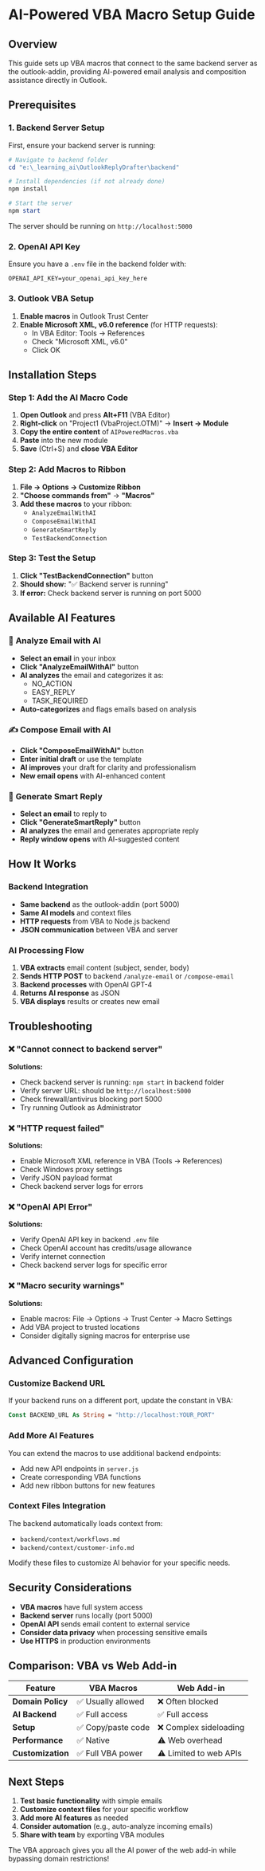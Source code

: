# AI-Powered VBA Macro Setup Guide

## Overview
This guide sets up VBA macros that connect to the same backend server as the outlook-addin, providing AI-powered email analysis and composition assistance directly in Outlook.

## Prerequisites

### 1. Backend Server Setup
First, ensure your backend server is running:

```powershell
# Navigate to backend folder
cd "e:\_learning_ai\OutlookReplyDrafter\backend"

# Install dependencies (if not already done)
npm install

# Start the server
npm start
```

The server should be running on `http://localhost:5000`

### 2. OpenAI API Key
Ensure you have a `.env` file in the backend folder with:
```
OPENAI_API_KEY=your_openai_api_key_here
```

### 3. Outlook VBA Setup
1. **Enable macros** in Outlook Trust Center
2. **Enable Microsoft XML, v6.0 reference** (for HTTP requests):
   - In VBA Editor: Tools → References
   - Check "Microsoft XML, v6.0"
   - Click OK

## Installation Steps

### Step 1: Add the AI Macro Code
1. **Open Outlook** and press **Alt+F11** (VBA Editor)
2. **Right-click** on "Project1 (VbaProject.OTM)" → **Insert → Module**
3. **Copy the entire content** of `AIPoweredMacros.vba`
4. **Paste** into the new module
5. **Save** (Ctrl+S) and **close VBA Editor**

### Step 2: Add Macros to Ribbon
1. **File → Options → Customize Ribbon**
2. **"Choose commands from"** → **"Macros"**
3. **Add these macros** to your ribbon:
   - `AnalyzeEmailWithAI`
   - `ComposeEmailWithAI` 
   - `GenerateSmartReply`
   - `TestBackendConnection`

### Step 3: Test the Setup
1. **Click "TestBackendConnection"** button
2. **Should show:** "✅ Backend server is running"
3. **If error:** Check backend server is running on port 5000

## Available AI Features

### 🤖 **Analyze Email with AI**
- **Select an email** in your inbox
- **Click "AnalyzeEmailWithAI"** button  
- **AI analyzes** the email and categorizes it as:
  - NO_ACTION
  - EASY_REPLY  
  - TASK_REQUIRED
- **Auto-categorizes** and flags emails based on analysis

### ✍️ **Compose Email with AI**
- **Click "ComposeEmailWithAI"** button
- **Enter initial draft** or use the template
- **AI improves** your draft for clarity and professionalism
- **New email opens** with AI-enhanced content

### 💬 **Generate Smart Reply**
- **Select an email** to reply to
- **Click "GenerateSmartReply"** button
- **AI analyzes** the email and generates appropriate reply
- **Reply window opens** with AI-suggested content

## How It Works

### Backend Integration
- **Same backend** as the outlook-addin (port 5000)
- **Same AI models** and context files
- **HTTP requests** from VBA to Node.js backend
- **JSON communication** between VBA and server

### AI Processing Flow
1. **VBA extracts** email content (subject, sender, body)
2. **Sends HTTP POST** to backend `/analyze-email` or `/compose-email`
3. **Backend processes** with OpenAI GPT-4
4. **Returns AI response** as JSON
5. **VBA displays** results or creates new email

## Troubleshooting

### ❌ "Cannot connect to backend server"
**Solutions:**
- Check backend server is running: `npm start` in backend folder
- Verify server URL: should be `http://localhost:5000`
- Check firewall/antivirus blocking port 5000
- Try running Outlook as Administrator

### ❌ "HTTP request failed"
**Solutions:**
- Enable Microsoft XML reference in VBA (Tools → References)
- Check Windows proxy settings
- Verify JSON payload format
- Check backend server logs for errors

### ❌ "OpenAI API Error"
**Solutions:**
- Verify OpenAI API key in backend `.env` file
- Check OpenAI account has credits/usage allowance
- Verify internet connection
- Check backend server logs for specific error

### ❌ "Macro security warnings"
**Solutions:**
- Enable macros: File → Options → Trust Center → Macro Settings
- Add VBA project to trusted locations
- Consider digitally signing macros for enterprise use

## Advanced Configuration

### Customize Backend URL
If your backend runs on a different port, update the constant in VBA:
```vb
Const BACKEND_URL As String = "http://localhost:YOUR_PORT"
```

### Add More AI Features
You can extend the macros to use additional backend endpoints:
- Add new API endpoints in `server.js`
- Create corresponding VBA functions
- Add new ribbon buttons for new features

### Context Files Integration
The backend automatically loads context from:
- `backend/context/workflows.md`
- `backend/context/customer-info.md`

Modify these files to customize AI behavior for your specific needs.

## Security Considerations

- **VBA macros** have full system access
- **Backend server** runs locally (port 5000)
- **OpenAI API** sends email content to external service
- **Consider data privacy** when processing sensitive emails
- **Use HTTPS** in production environments

## Comparison: VBA vs Web Add-in

| Feature | VBA Macros | Web Add-in |
|---------|------------|------------|
| **Domain Policy** | ✅ Usually allowed | ❌ Often blocked |
| **AI Backend** | ✅ Full access | ✅ Full access |
| **Setup** | ✅ Copy/paste code | ❌ Complex sideloading |
| **Performance** | ✅ Native | ⚠️ Web overhead |
| **Customization** | ✅ Full VBA power | ⚠️ Limited to web APIs |

## Next Steps

1. **Test basic functionality** with simple emails
2. **Customize context files** for your specific workflow  
3. **Add more AI features** as needed
4. **Consider automation** (e.g., auto-analyze incoming emails)
5. **Share with team** by exporting VBA modules

The VBA approach gives you all the AI power of the web add-in while bypassing domain restrictions!
